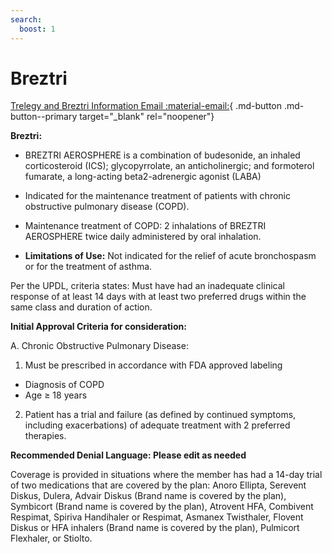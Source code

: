 ```yaml
---
search:
  boost: 1
---
```


# Breztri

[Trelegy and Breztri Information Email :material-email:](https://mygainwell-my.sharepoint.com/:u:/r/personal/christopher_nguyen_gainwelltechnologies_com/Documents/Evergreen/Emails/Trelegy%20and%20Breztri%20Information.msg?csf=1&web=1&e=f6yoUM){ .md-button .md-button--primary target="_blank" rel="noopener"}

**Breztri:**
 
- BREZTRI AEROSPHERE is a combination of budesonide, an inhaled corticosteroid (ICS); glycopyrrolate, an anticholinergic; and formoterol fumarate, a long-acting  beta2-adrenergic agonist (LABA)
 
- Indicated for the maintenance treatment of patients with chronic obstructive pulmonary disease (COPD).
 
- Maintenance treatment of COPD: 2 inhalations of BREZTRI AEROSPHERE twice daily administered by oral inhalation.
 
- **Limitations of Use:** Not indicated for the relief of acute bronchospasm or for the treatment of asthma.
	 

Per the UPDL, criteria states: Must have had an inadequate clinical response of at least 14 days with at least two preferred drugs within the same class and duration of action. 
 

**Initial Approval Criteria for consideration:**
 
A. Chronic Obstructive Pulmonary Disease:
	
1. Must be prescribed in accordance with FDA approved labeling
- Diagnosis of COPD
- Age ≥ 18 years

2.  Patient has a trial and failure (as defined by continued symptoms, including exacerbations) of adequate treatment with 2 preferred therapies.  
	 
**Recommended Denial Language: Please edit as needed**
 
Coverage is provided in situations where the member has had a 14-day trial of two medications that are covered by the plan: Anoro Ellipta, Serevent Diskus, Dulera, Advair Diskus (Brand name is covered by the plan), Symbicort (Brand name is covered by the plan), Atrovent HFA, Combivent Respimat, Spiriva Handihaler or Respimat, Asmanex Twisthaler, Flovent Diskus or HFA inhalers (Brand name is covered by the plan), Pulmicort Flexhaler, or Stiolto.
